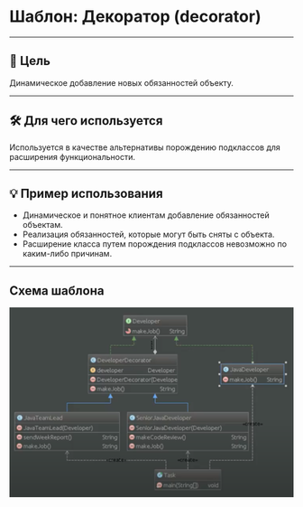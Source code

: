 # Шаблон: Декоратор (decorator)

---

## 🎯 Цель

Динамическое добавление новых обязанностей объекту.

---

## 🛠️ Для чего используется

Используется в качестве альтернативы порождению подклассов для расширения функциональности.

---

## 💡 Пример использования

- Динамическое и понятное клиентам добавление обязанностей объектам.
- Реализация обязанностей, которые могут быть сняты с объекта.
- Расширение класса путем порождения подклассов невозможно по каким-либо причинам.

---

## Схема шаблона

![Схема шаблона Декоратор](../../../../resources/static/decorator.png)